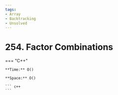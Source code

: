 ```yaml
---
tags:
- Array
- Backtracking
- Unsolved
---
```



# 254. Factor Combinations

=== "C++"

    **Time:** O()

    **Space:** O()

    ``` c++
    ```